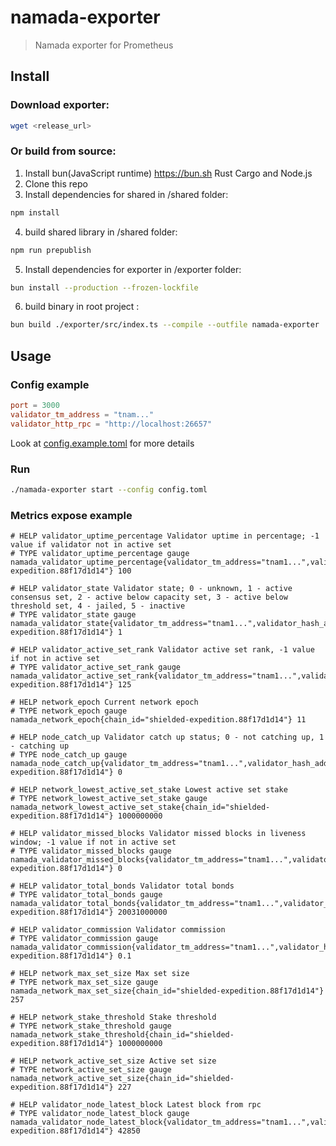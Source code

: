# namada-exporter
> Namada exporter for Prometheus

## Install

### Download exporter:
```bash 
wget <release_url>
```
### Or build from source:
1. Install bun(JavaScript runtime) https://bun.sh Rust Cargo and Node.js
2. Clone this repo
3. Install dependencies for shared in /shared folder:
```bash
npm install
```
4. build shared library in /shared folder:
```bash
npm run prepublish
```
5. Install dependencies for exporter in /exporter folder:
```bash
bun install --production --frozen-lockfile
```
6. build binary in root project :
```bash
bun build ./exporter/src/index.ts --compile --outfile namada-exporter  
```
## Usage
### Config example
```toml
port = 3000
validator_tm_address = "tnam..."
validator_http_rpc = "http://localhost:26657"
```
Look at [config.example.toml](config.example.toml) for more details
### Run
```bash
./namada-exporter start --config config.toml
```
### Metrics expose example
```
# HELP validator_uptime_percentage Validator uptime in percentage; -1 value if validator not in active set
# TYPE validator_uptime_percentage gauge
namada_validator_uptime_percentage{validator_tm_address="tnam1...",validator_hash_address="AF1...",chain_id="shielded-expedition.88f17d1d14"} 100

# HELP validator_state Validator state; 0 - unknown, 1 - active consensus set, 2 - active below capacity set, 3 - active below threshold set, 4 - jailed, 5 - inactive
# TYPE validator_state gauge
namada_validator_state{validator_tm_address="tnam1...",validator_hash_address="AF1...",chain_id="shielded-expedition.88f17d1d14"} 1

# HELP validator_active_set_rank Validator active set rank, -1 value if not in active set
# TYPE validator_active_set_rank gauge
namada_validator_active_set_rank{validator_tm_address="tnam1...",validator_hash_address="AF1...",chain_id="shielded-expedition.88f17d1d14"} 125

# HELP network_epoch Current network epoch
# TYPE network_epoch gauge
namada_network_epoch{chain_id="shielded-expedition.88f17d1d14"} 11

# HELP node_catch_up Validator catch up status; 0 - not catching up, 1 - catching up
# TYPE node_catch_up gauge
namada_node_catch_up{validator_tm_address="tnam1...",validator_hash_address="AF1...",chain_id="shielded-expedition.88f17d1d14"} 0

# HELP network_lowest_active_set_stake Lowest active set stake
# TYPE network_lowest_active_set_stake gauge
namada_network_lowest_active_set_stake{chain_id="shielded-expedition.88f17d1d14"} 1000000000

# HELP validator_missed_blocks Validator missed blocks in liveness window; -1 value if not in active set
# TYPE validator_missed_blocks gauge
namada_validator_missed_blocks{validator_tm_address="tnam1...",validator_hash_address="AF1...",chain_id="shielded-expedition.88f17d1d14"} 0

# HELP validator_total_bonds Validator total bonds
# TYPE validator_total_bonds gauge
namada_validator_total_bonds{validator_tm_address="tnam1...",validator_hash_address="AF1...",chain_id="shielded-expedition.88f17d1d14"} 20031000000

# HELP validator_commission Validator commission
# TYPE validator_commission gauge
namada_validator_commission{validator_tm_address="tnam1...",validator_hash_address="AF1...",chain_id="shielded-expedition.88f17d1d14"} 0.1

# HELP network_max_set_size Max set size
# TYPE network_max_set_size gauge
namada_network_max_set_size{chain_id="shielded-expedition.88f17d1d14"} 257

# HELP network_stake_threshold Stake threshold
# TYPE network_stake_threshold gauge
namada_network_stake_threshold{chain_id="shielded-expedition.88f17d1d14"} 1000000000

# HELP network_active_set_size Active set size
# TYPE network_active_set_size gauge
namada_network_active_set_size{chain_id="shielded-expedition.88f17d1d14"} 227

# HELP validator_node_latest_block Latest block from rpc
# TYPE validator_node_latest_block gauge
namada_validator_node_latest_block{validator_tm_address="tnam1...",validator_hash_address="AF1...",chain_id="shielded-expedition.88f17d1d14"} 42850
```
